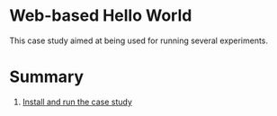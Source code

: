 # Web-based Hello World
This case study aimed at being used for running several experiments. 

# Summary
1. [Install and run the case study](./product.helloworld/README.md)

